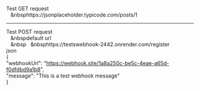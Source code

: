 Test GET request  
&nbsp;&nbsp;&nbsp;&nbsphttps://jsonplaceholder.typicode.com/posts/1
*******************************************************************
Test POST request  
&nbsp;&nbsp;&nbsp;&nbspdefault url  
&nbsp;&nbsp;&nbsp;&nbsp&nbsp;&nbsp;&nbsp;&nbsphttps://testswebhook-2442.onrender.com/register  
    json   
        {  
            "webhookUrl": "https://webhook.site/1a8a250c-be5c-4eae-a65d-f0dfdbd9a1b8",  
            "message": "This is a test webhook message"  
        }  
    
